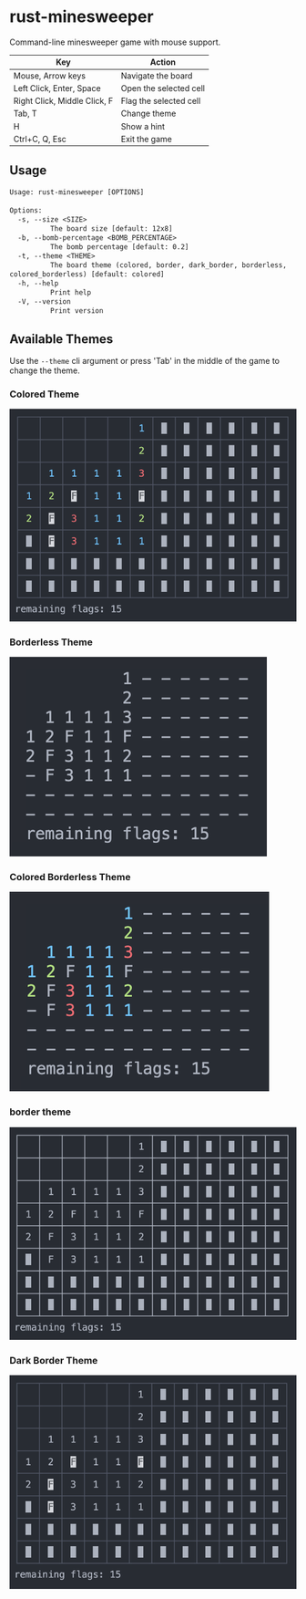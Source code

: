 # rust-minesweeper
Command-line minesweeper game with mouse support.

Key                          | Action
---------------------------- | -----------
Mouse, Arrow keys            | Navigate the board
Left Click, Enter, Space     | Open the selected cell
Right Click, Middle Click, F | Flag the selected cell
Tab, T                       | Change theme
H                            | Show a hint
Ctrl+C, Q, Esc               | Exit the game

## Usage
```
Usage: rust-minesweeper [OPTIONS]

Options:
  -s, --size <SIZE>
          The board size [default: 12x8]
  -b, --bomb-percentage <BOMB_PERCENTAGE>
          The bomb percentage [default: 0.2]
  -t, --theme <THEME>
          The board theme (colored, border, dark_border, borderless, colored_borderless) [default: colored]
  -h, --help
          Print help
  -V, --version
          Print version
```

## Available Themes
Use the `--theme` cli argument or press 'Tab' in the middle of the game to change the theme.

### Colored Theme
![colored_theme](./images/colored_theme.png)
### Borderless Theme
![borderless_theme](./images/borderless_theme.png)
### Colored Borderless Theme
![colored_borderless_theme](./images/colored_borderless_theme.png)
### border theme
![border_theme](./images/border_theme.png)
### Dark Border Theme
![dark_border_theme](./images/dark_border_theme.png)

